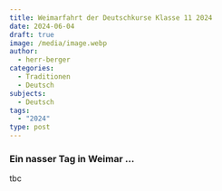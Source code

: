 ```yaml
---
title: Weimarfahrt der Deutschkurse Klasse 11 2024
date: 2024-06-04
draft: true
image: /media/image.webp
author:
  - herr-berger
categories:
  - Traditionen
  - Deutsch
subjects:
  - Deutsch
tags:
  - "2024"
type: post
---
```

### Ein nasser Tag in Weimar …

tbc

